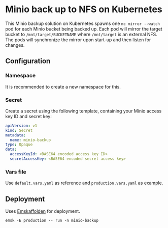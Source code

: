 # Minio back up to NFS on Kubernetes

This Minio backup solution on Kubernetes spawns one `mc mirror --watch` pod for each Minio bucket being backed up. Each pod will mirror the target bucket to `/mnt/target/BUCKETNAME` where `/mnt/target` is an external NFS. The pods will synchronize the mirror upon start-up and then listen for changes.

## Configuration

### Namespace

It is recommended to create a new namespace for this.

### Secret

Create a secret using the following template, containing your Minio access key ID and secret key:

```yaml
apiVersion: v1
kind: Secret
metadata:
  name: minio-backup
type: Opaque
data:
  accessKeyId: <BASE64 encoded access key ID>
  secretAccessKey: <BASE64 encoded secret access key>
```

### Vars file

Use `default.vars.yaml` as reference and `production.vars.yaml` as example.

## Deployment

Uses [Emskaffolden](https://github.com/con2/emskaffolden) for deployment.

    emsk -E production -- run -n minio-backup
